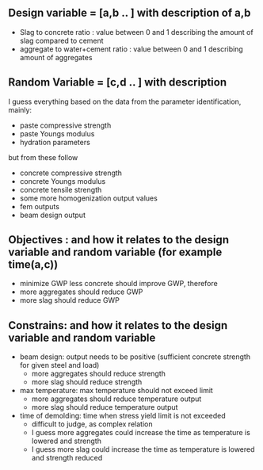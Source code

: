 ## Design variable = [a,b .. ] with description of a,b
* Slag to concrete ratio : value between 0 and 1 describing the amount of slag compared to cement
* aggregate to water+cement ratio : value between 0 and 1 describing amount of aggregates
## Random Variable = [c,d .. ] with description
I guess everything based on the data from the parameter identification, mainly:
* paste compressive strength
* paste Youngs modulus
* hydration parameters

but from these follow
* concrete compressive strength
* concrete Youngs modulus
* concrete tensile strength
* some more homogenization output values
* fem outputs
* beam design output
## Objectives : and how it relates to the design variable and random variable (for example time(a,c))
* minimize GWP
less concrete should improve GWP, therefore
* more aggregates should reduce GWP
* more slag should reduce GWP
## Constrains: and how it relates to the design variable and random variable
* beam design: output needs to be positive (sufficient concrete strength for given steel and load)
  * more aggregates should reduce strength
  * more slag should reduce strength
* max temperature: max temperature should not exceed limit
  * more aggregates should reduce temperature output
  * more slag should reduce temperature output
* time of demolding: time when stress yield limit is not exceeded
  * difficult to judge, as complex relation
  * I guess more aggregates could increase the time as temperature is lowered and strength
  * I guess more slag could increase the time as temperature is lowered and strength reduced